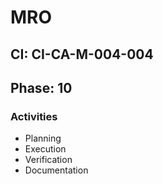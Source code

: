 # MRO

## CI: CI-CA-M-004-004
## Phase: 10

### Activities
- Planning
- Execution
- Verification
- Documentation

